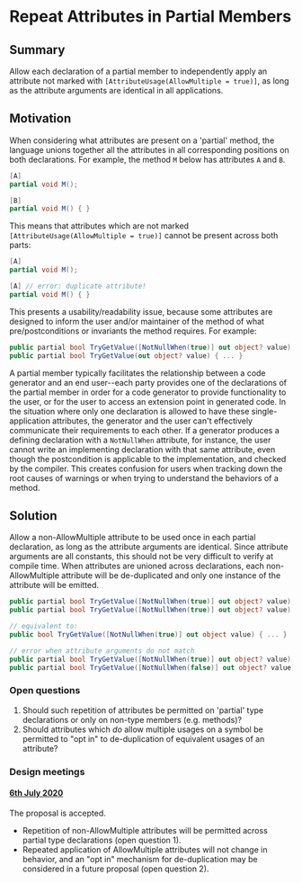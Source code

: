# Repeat Attributes in Partial Members

## Summary

Allow each declaration of a partial member to independently apply an attribute not marked with `[AttributeUsage(AllowMultiple = true)]`, as long as the attribute arguments are identical in all applications.

## Motivation

When considering what attributes are present on a 'partial' method, the language unions together all the attributes in all corresponding positions on both declarations. For example, the method `M` below has attributes `A` and `B`.

```cs
[A]
partial void M();

[B]
partial void M() { }
```

This means that attributes which are not marked `[AttributeUsage(AllowMultiple = true)]` cannot be present across both parts:

```cs
[A]
partial void M();

[A] // error: duplicate attribute!
partial void M() { }
```

This presents a usability/readability issue, because some attributes are designed to inform the user and/or maintainer of the method of what pre/postconditions or invariants the method requires. For example:

```cs
public partial bool TryGetValue([NotNullWhen(true)] out object? value);
public partial bool TryGetValue(out object? value) { ... }
```

A partial member typically facilitates the relationship between a code generator and an end user--each party provides one of the declarations of the partial member in order for a code generator to provide functionality to the user, or for the user to access an extension point in generated code. In the situation where only one declaration is allowed to have these single-application attributes, the generator and the user can't effectively communicate their requirements to each other. If a generator produces a defining declaration with a `NotNullWhen` attribute, for instance, the user cannot write an implementing declaration with that same attribute, even though the postcondition is applicable to the implementation, and checked by the compiler. This creates confusion for users when tracking down the root causes of warnings or when trying to understand the behaviors of a method.

## Solution

Allow a non-AllowMultiple attribute to be used once in each partial declaration, as long as the attribute arguments are identical. Since attribute arguments are all constants, this should not be very difficult to verify at compile time. When attributes are unioned across declarations, each non-AllowMultiple attribute will be de-duplicated and only one instance of the attribute will be emitted.

```cs
public partial bool TryGetValue([NotNullWhen(true)] out object? value);
public partial bool TryGetValue([NotNullWhen(true)] out object? value) { ... } // ok

// equivalent to:
public bool TryGetValue([NotNullWhen(true)] out object value) { ... }

// error when attribute arguments do not match
public partial bool TryGetValue([NotNullWhen(true)] out object? value);
public partial bool TryGetValue([NotNullWhen(false)] out object? value) { ... } // error
```

### Open questions

1. Should such repetition of attributes be permitted on 'partial' type declarations or only on non-type members (e.g. methods)?
2. Should attributes which *do* allow multiple usages on a symbol be permitted to "opt in" to de-duplication of equivalent usages of an attribute?

### Design meetings
#### [6th July 2020](/meetings/2020/LDM-2020-07-06.md)
The proposal is accepted.
  - Repetition of non-AllowMultiple attributes will be permitted across partial type declarations (open question 1).
  - Repeated application of AllowMultiple attributes will not change in behavior, and an "opt in" mechanism for de-duplication may be considered in a future proposal (open question 2).
